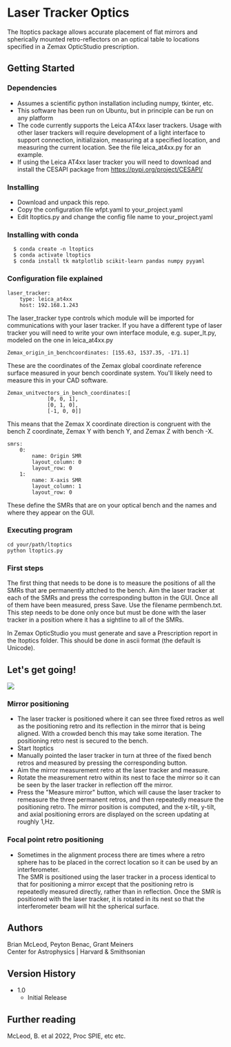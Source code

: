 # Laser Tracker Optics
The ltoptics package allows accurate placement of flat mirrors and spherically mounted retro-reflectors on an optical 
table to locations specified in a Zemax OpticStudio prescription.


## Getting Started

### Dependencies

* Assumes a scientific python installation including numpy, tkinter, etc.
* This software has been run on Ubuntu, but in principle can be run on any platform
* The code currently supports the Leica AT4xx laser trackers.  Usage with other laser trackers 
will require development of a light interface to support connection, initializaion, measuring at a specified location, and measuring the current location.
  See the file leica_at4xx.py for an example.
* If using the Leica AT4xx laser tracker you will need to download and install the CESAPI
  package from https://pypi.org/project/CESAPI/

### Installing

* Download and unpack this repo.
* Copy the configuration file wfpt.yaml to your_project.yaml
* Edit ltoptics.py and change the config file name to your_project.yaml

### Installing with conda

```console
  $ conda create -n ltoptics
  $ conda activate ltoptics
  $ conda install tk matplotlib scikit-learn pandas numpy pyyaml
```

### Configuration file explained

```
laser_tracker:
    type: leica_at4xx
    host: 192.168.1.243
```
The laser_tracker type controls which module will be imported for communications with your laser tracker.
If you have a different type of laser tracker you will need to write your own interface module, e.g. super_lt.py, modeled on the one in leica_at4xx.py

```
Zemax_origin_in_benchcoordinates: [155.63, 1537.35, -171.1]
```
These are the coordinates of the Zemax global coordinate reference surface measured in your bench coordinate system.  You'll likely need to measure this in your CAD software.

```
Zemax_unitvectors_in_bench_coordinates:[
             [0, 0, 1],
             [0, 1, 0],
             [-1, 0, 0]]
```
This means that the Zemax X coordinate direction is congruent with the bench Z coordinate,
Zemax Y with bench Y, and Zemax Z with bench -X.
```
smrs:
    0:
        name: Origin SMR
        layout_column: 0
        layout_row: 0
    1:
        name: X-axis SMR
        layout_column: 1
        layout_row: 0
```
These define the SMRs that are on your optical bench and the names and where they appear on the GUI.

### Executing program

```
cd your/path/ltoptics
python ltoptics.py
```


### First steps

The first thing that needs to be done is to measure the positions of all the SMRs that are permanently attched to the bench.
Aim the laser tracker at each of the SMRs and press the corresponding button in the GUI.  Once all of them have been measured, press Save.
Use the filename permbench.txt.  This step needs to be done only once but must be done with the laser tracker in a position where it has a sightline to all of the SMRs.

In Zemax OpticStudio you must generate and save a Prescription report in the ltoptics folder.  This should be done in ascii format (the default is Unicode).

## Let's get going!

![](ltopticsgui.png)

### Mirror positioning

* The laser tracker is positioned where it can see three fixed retros as well as the
  positioning retro and its reflection in the mirror that is being aligned.
  With a crowded bench this may take some iteration.  The positioning retro nest is secured to the bench. 
* Start ltoptics
* Manually pointed the laser tracker in turn at three of the fixed bench retros 
  and measured by pressing the corresponding button.
* Aim the mirror measurement retro at the laser tracker and measure.
* Rotate the measurement retro within its nest to face the mirror so it can be seen by the laser tracker in reflection off the mirror.
* Press the "Measure mirror" button, which will cause the laser tracker to remeasure the three permanent retros, and then repeatedly measure the positioning retro.  The mirror position is computed, and the x-tilt, y-tilt, and axial positioning errors are displayed on the screen updating at roughly 1\,Hz.


### Focal point retro positioning
* Sometimes in the alignment process there are times where a retro sphere has to be placed in the correct location so it can be used by an interferometer.  
  The SMR is positioned using the laser tracker in a process identical to that for positioning
  a mirror except that the positioning retro is repeatedly measured directly,
  rather than in reflection.  Once the SMR is positioned with the laser tracker, 
  it is rotated in its nest so that the interferometer beam will hit the spherical surface.

## Authors

Brian McLeod, Peyton Benac, Grant Meiners  
Center for Astrophysics | Harvard & Smithsonian



## Version History


* 1.0
    * Initial Release


## Further reading

McLeod, B. et al 2022, Proc SPIE, etc etc.